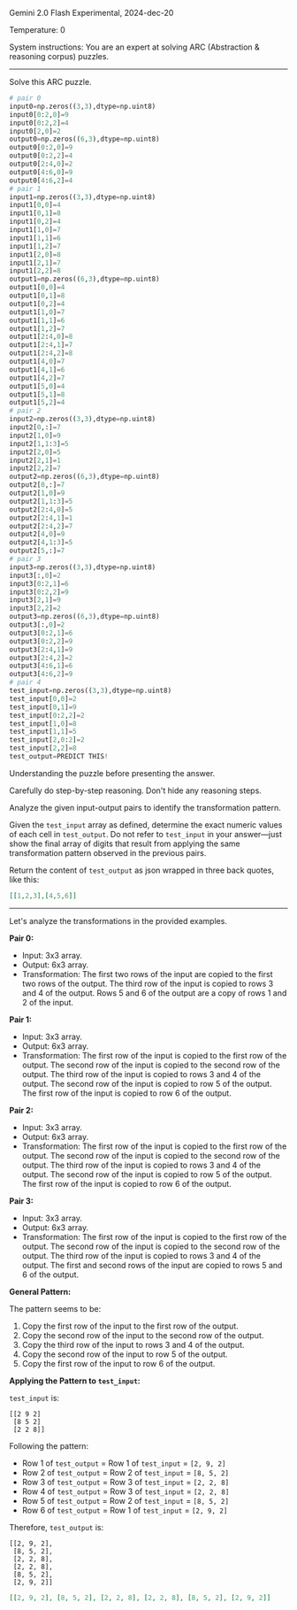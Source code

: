 Gemini 2.0 Flash Experimental, 2024-dec-20

Temperature: 0

System instructions:
You are an expert at solving ARC (Abstraction & reasoning corpus) puzzles.

---

Solve this ARC puzzle.

```python
# pair 0
input0=np.zeros((3,3),dtype=np.uint8)
input0[0:2,0]=9
input0[0:2,2]=4
input0[2,0]=2
output0=np.zeros((6,3),dtype=np.uint8)
output0[0:2,0]=9
output0[0:2,2]=4
output0[2:4,0]=2
output0[4:6,0]=9
output0[4:6,2]=4
# pair 1
input1=np.zeros((3,3),dtype=np.uint8)
input1[0,0]=4
input1[0,1]=8
input1[0,2]=4
input1[1,0]=7
input1[1,1]=6
input1[1,2]=7
input1[2,0]=8
input1[2,1]=7
input1[2,2]=8
output1=np.zeros((6,3),dtype=np.uint8)
output1[0,0]=4
output1[0,1]=8
output1[0,2]=4
output1[1,0]=7
output1[1,1]=6
output1[1,2]=7
output1[2:4,0]=8
output1[2:4,1]=7
output1[2:4,2]=8
output1[4,0]=7
output1[4,1]=6
output1[4,2]=7
output1[5,0]=4
output1[5,1]=8
output1[5,2]=4
# pair 2
input2=np.zeros((3,3),dtype=np.uint8)
input2[0,:]=7
input2[1,0]=9
input2[1,1:3]=5
input2[2,0]=5
input2[2,1]=1
input2[2,2]=7
output2=np.zeros((6,3),dtype=np.uint8)
output2[0,:]=7
output2[1,0]=9
output2[1,1:3]=5
output2[2:4,0]=5
output2[2:4,1]=1
output2[2:4,2]=7
output2[4,0]=9
output2[4,1:3]=5
output2[5,:]=7
# pair 3
input3=np.zeros((3,3),dtype=np.uint8)
input3[:,0]=2
input3[0:2,1]=6
input3[0:2,2]=9
input3[2,1]=9
input3[2,2]=2
output3=np.zeros((6,3),dtype=np.uint8)
output3[:,0]=2
output3[0:2,1]=6
output3[0:2,2]=9
output3[2:4,1]=9
output3[2:4,2]=2
output3[4:6,1]=6
output3[4:6,2]=9
# pair 4
test_input=np.zeros((3,3),dtype=np.uint8)
test_input[0,0]=2
test_input[0,1]=9
test_input[0:2,2]=2
test_input[1,0]=8
test_input[1,1]=5
test_input[2,0:2]=2
test_input[2,2]=8
test_output=PREDICT THIS!
```

Understanding the puzzle before presenting the answer.

Carefully do step-by-step reasoning. Don't hide any reasoning steps.

Analyze the given input-output pairs to identify the transformation pattern.

Given the `test_input` array as defined, determine the exact numeric values of each cell in `test_output`.
Do not refer to `test_input` in your answer—just show the final array of digits that result
from applying the same transformation pattern observed in the previous pairs.

Return the content of `test_output` as json wrapped in three back quotes, like this:
```json
[[1,2,3],[4,5,6]]
```

---

Let's analyze the transformations in the provided examples.

**Pair 0:**

*   Input: 3x3 array.
*   Output: 6x3 array.
*   Transformation: The first two rows of the input are copied to the first two rows of the output. The third row of the input is copied to rows 3 and 4 of the output. Rows 5 and 6 of the output are a copy of rows 1 and 2 of the input.

**Pair 1:**

*   Input: 3x3 array.
*   Output: 6x3 array.
*   Transformation: The first row of the input is copied to the first row of the output. The second row of the input is copied to the second row of the output. The third row of the input is copied to rows 3 and 4 of the output. The second row of the input is copied to row 5 of the output. The first row of the input is copied to row 6 of the output.

**Pair 2:**

*   Input: 3x3 array.
*   Output: 6x3 array.
*   Transformation: The first row of the input is copied to the first row of the output. The second row of the input is copied to the second row of the output. The third row of the input is copied to rows 3 and 4 of the output. The second row of the input is copied to row 5 of the output. The first row of the input is copied to row 6 of the output.

**Pair 3:**

*   Input: 3x3 array.
*   Output: 6x3 array.
*   Transformation: The first row of the input is copied to the first row of the output. The second row of the input is copied to the second row of the output. The third row of the input is copied to rows 3 and 4 of the output. The first and second rows of the input are copied to rows 5 and 6 of the output.

**General Pattern:**

The pattern seems to be:
1. Copy the first row of the input to the first row of the output.
2. Copy the second row of the input to the second row of the output.
3. Copy the third row of the input to rows 3 and 4 of the output.
4. Copy the second row of the input to row 5 of the output.
5. Copy the first row of the input to row 6 of the output.

**Applying the Pattern to `test_input`:**

`test_input` is:
```
[[2 9 2]
 [8 5 2]
 [2 2 8]]
```

Following the pattern:

*   Row 1 of `test_output` = Row 1 of `test_input` = `[2, 9, 2]`
*   Row 2 of `test_output` = Row 2 of `test_input` = `[8, 5, 2]`
*   Row 3 of `test_output` = Row 3 of `test_input` = `[2, 2, 8]`
*   Row 4 of `test_output` = Row 3 of `test_input` = `[2, 2, 8]`
*   Row 5 of `test_output` = Row 2 of `test_input` = `[8, 5, 2]`
*   Row 6 of `test_output` = Row 1 of `test_input` = `[2, 9, 2]`

Therefore, `test_output` is:
```
[[2, 9, 2],
 [8, 5, 2],
 [2, 2, 8],
 [2, 2, 8],
 [8, 5, 2],
 [2, 9, 2]]
```
```json
[[2, 9, 2], [8, 5, 2], [2, 2, 8], [2, 2, 8], [8, 5, 2], [2, 9, 2]]
```
